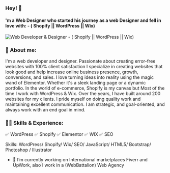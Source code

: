 ### Hey! 👋
#### 'm a Web Designer who started his journey as a web Designer and fell in love with: - ( Shopify || WordPress || Wix)
![Web Developer & Designer - ( Shopify || WordPress || Wix)](https://arturssmirnovs.github.io/github-profile-readme-generator/images/banner.png)

### 🚀 About me:

I'm a web developer and designer. Passionate about creating error-free websites with 100% client satisfaction I specialize in creating websites that look good and help increase online business presence, growth, conversions, and sales. I love turning ideas into reality using the magic wand of Elementor. Whether it's a sleek landing page or a dynamic portfolio. In the world of e-commerce, Shopify is my canvas but Most of the time I work with WordPress & Wix. Over the years, I have built around 200 websites for my clients. I pride myself on doing quality work and maintaining excellent communication. I am strategic, and goal-oriented, and always work with an end goal in mind.

### 👨‍💻 Skills & Experience:

✅ WordPress 
✅ Shopify
✅ Elementor 
✅ WIX
✅ SEO


Skills:  WordPress/  Shopify/ Wix/ SEO/ JavaScript/ HTML5/ Bootstrap/ Photoshop / Illustrator

- 🔭 I’m currently working on International marketplaces Fiverr and UpWork, also I work in a (WebBattalion) Web Agency




